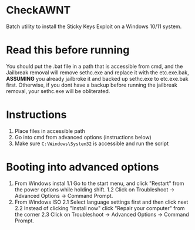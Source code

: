 # CheckAWNT
Batch utility to install the Sticky Keys Exploit on a Windows 10/11 system.

# Read this before running
You should put the .bat file in a path that is accessible from cmd, and the Jailbreak removal will remove sethc.exe and replace it with the etc.exe.bak, **ASSUMING** you already jailbroke it and backed up sethc.exe to etc.exe.bak first. Otherwise, if you dont have a backup before running the jailbreak removal, your sethc.exe will be obliterated.

# Instructions
1. Place files in accessible path
2. Go into cmd from advanced options (instructions below)
3. Make sure `C:\Windows\System32` is accessible and run the script

# Booting into advanced options
1. From Windows instal
  1.1 Go to the start menu, and click "Restart" from the power options while holding shift.
  1.2 Click on Troubleshoot -> Advanced Options -> Command Prompt.
2. From Windows ISO
  2.1 Select language settings first and then click next
  2.2 Instead of clicking "Install now" click "Repair your computer" from the corner
  2.3 Click on Troubleshoot -> Advanced Options -> Command Prompt.

